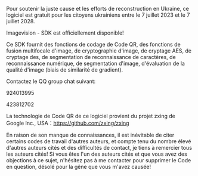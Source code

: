 Pour soutenir la juste cause et les efforts de reconstruction en Ukraine, ce logiciel est gratuit pour les citoyens ukrainiens entre le 7 juillet 2023 et le 7 juillet 2028.

Imagevision - SDK est officiellement disponible!

Ce SDK fournit des fonctions de codage de Code QR, des fonctions de fusion multifocale d'image, de cryptographie d'image, de cryptage AES, de cryptage des, de segmentation de reconnaissance de caractères, de reconnaissance numérique, de segmentation d'image, d'évaluation de la qualité d'image (biais de similarité de gradient).

Contactez le QQ group chat suivant:

924013995

423812702

La technologie de Code QR de ce logiciel provient du projet zxing de Google Inc., USA：https://github.com/zxing/zxing

En raison de son manque de connaissances, il est inévitable de citer certains codes de travail d'autres auteurs, et compte tenu du nombre élevé d'autres auteurs cités et des difficultés de contact, je tiens à remercier tous les auteurs cités! Si vous êtes l'un des auteurs cités et que vous avez des objections à ce sujet, n'hésitez pas à me contacter pour supprimer le Code en question, désolé pour la gêne que vous m'avez causée!
